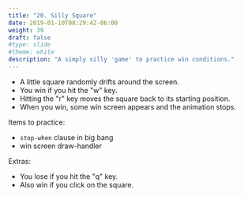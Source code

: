 ```yaml
---
title: "20. Silly Square"
date: 2019-01-10T08:29:42-06:00
weight: 39
draft: false
#type: slide
#theme: white
description: "A simply silly 'game' to practice win conditions."
---
```


* A little square randomly drifts around the screen. 
* You win if you hit the "w" key.
* Hitting the "r" key moves the square back to its starting position.
* When you win, some win screen appears and the animation stops.

Items to practice:

* `stop-when` clause in big bang
* win screen draw-handler

Extras:

* You lose if you hit the "q" key.
* Also win if you click on the square.

